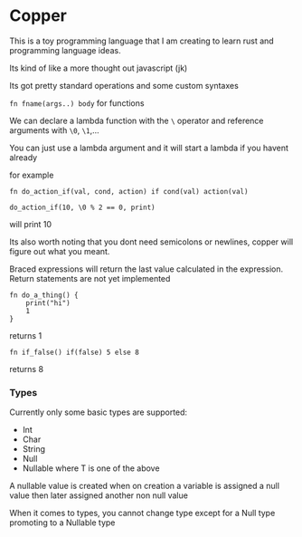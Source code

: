 # Copper

This is a toy programming language that I am creating to learn rust and
programming language ideas.

Its kind of like a more thought out javascript (jk)

Its got pretty standard operations and some custom syntaxes

`fn fname(args..) body` for functions

We can declare a lambda function with the `\` operator and reference arguments with `\0`, `\1`,...

You can just use a lambda argument and it will start a lambda if you havent already

for example
```
fn do_action_if(val, cond, action) if cond(val) action(val)

do_action_if(10, \0 % 2 == 0, print)
```

will print 10

Its also worth noting that you dont need semicolons or newlines, copper will
figure out what you meant.

Braced expressions will return the last value calculated in the expression.
Return statements are not yet implemented

```
fn do_a_thing() {
    print("hi")
    1
}
```
returns 1

```
fn if_false() if(false) 5 else 8
```
returns 8


### Types
Currently only some basic types are supported:
- Int
- Char
- String
- Null
- Nullable<T> where T is one of the above

A nullable value is created when on creation a variable is assigned a null value then later assigned another non null value

When it comes to types, you cannot change type except for a Null type promoting to a Nullable type

